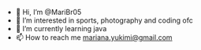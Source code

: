 - 👋 Hi, I’m @MariBr05
- 👀 I’m interested in sports, photography and coding ofc
- 🌱 I’m currently learning java
- 📫 How to reach me mariana.yukimi@gmail.com

<!---
MariBr05/MariBr05 is a ✨ special ✨ repository because its `README.md` (this file) appears on your GitHub profile.
You can click the Preview link to take a look at your changes.
--->
